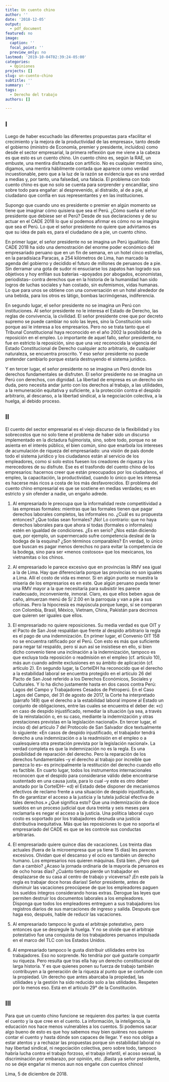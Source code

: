 ```yaml
---
title: Un cuento chino
author: ''
date: '2018-12-05'
output: 
  - pdf_document
featured: no
image:
  caption: ''
  focal_point: ''
  preview_only: no
lastmod: '2019-10-04T02:39:24-05:00'
categories: 
  - Opiniones
projects: []
slug: un-cuento-chino
subtitle: ''
summary: ''
tags: 
  - Derecho del trabajo
authors: []

---
```

## I
Luego de haber escuchado las diferentes propuestas para «facilitar el crecimiento y la mejora de la productividad de las empresas», tanto desde el gobierno (ministro de Economía, premier y presidente, incluidos) como desde el sector empresarial, la primera reflexión que me viene a la cabeza es que esto es un cuento chino. Un cuento chino es, según la RAE, un embuste, una mentira disfrazada con artificio. No es cualquier mentira sino, digamos, una mentira hábilmente contada que aparece como verdad incuestionable, pero que a la luz de la razón se evidencia que es una verdad a medias y, por tanto, una falsedad, una falacia. El problema con todo cuento chino es que no solo se cuenta para sorprender y encandilar, sino sobre todo para engañar: al desprevenido, al distraído, al de a pie, al ciudadano que confía en sus representantes y en las instituciones. 

Supongo que cuando uno es presidente o premier en algún momento se tiene que imaginar cómo quisiera que sea el Perú. ¿Cómo sueña el señor presidente que debiese ser el Perú? Desde de sus declaraciones y de su actuar en el CADE 2018 lo que sí podemos afirmar es cómo no se imagina que sea el Perú. Lo que el señor presidente no quiere que advirtamos es que su idea de país es, para el ciudadano de a pie, un cuento chino. 

En primer lugar, el señor presidente no se imagina un Perú igualitario. Este CADE 2018 ha sido una demostración del enorme poder económico del empresariado peruano que en un fin de semana, en un hotel cinco estrellas, en la paradisíaca Paracas, a 254 kilómetros de Lima, han marcado la agenda del gobierno y decidido el futuro de millones de peruanos de a pie. Sin derramar una gota de sudor ni ensuciarse los zapatos han logrado sus objetivos  y hoy enfilan sus baterías –apoyados por abogados, economistas, periodistas– contra derechos que en la historia de la humanidad han sido logros de luchas sociales y han costado, sin eufemismos, vidas humanas. Lo que para unos se obtiene con una conversación en un hotel alrededor de una bebida, para los otros es látigo, bombas lacrimógenas, indiferencia. 

En segundo lugar, el señor presidente no se imagina un Perú con instituciones. Al señor presidente no le interesa el Estado de Derecho, las reglas de convivencia, la civilidad. El señor presidente cree que por decreto supremo se puede cambiar no solo las leyes, sino la Constitución solo porque así le interesa a los empresarios. Pero no se trata tanto que el Tribunal Constitucional haya reconocido en el año 2002 la posibilidad de la reposición en el empleo. Lo importante de aquel fallo, señor presidente, no fue en estricto la reposición, sino que una vez reconocida la vigencia del Estado Constitucional de Derecho cualquier acto arbitrario, de cualquier naturaleza, se encuentra proscrito. Y eso señor presidente no puede pretender cambiarlo porque estaría destruyendo el sistema jurídico. 

Y en tercer lugar, el señor presidente no se imagina un Perú donde los derechos fundamentales se disfruten. El señor presidente no se imagina un Perú con derechos, con dignidad. La libertad de empresa es un derecho sin duda, pero necesita andar junto con los derechos al trabajo, a las utilidades, a la remuneración equitativa y suficiente, a la protección contra el despido arbitrario, al descanso, a la libertad sindical, a la negociación colectiva, a la huelga, al debido proceso. 

## II

El cuento del sector empresarial es el viejo discurso de la flexibilidad y los sobrecostos que no solo tiene el problema de haber sido un discurso implementado en la dictadura fujimorista, sino, sobre todo, porque no se asienta en el interés público, el bien común, sino que enarbola los intereses de acumulación de riqueza del empresariado: una visión de país donde todo el sistema jurídico y los ciudadanos están al servicio de los empleadores, como si solo estos fuesen los creadores de riqueza y los merecedores de su disfrute. Ese es el trasfondo del cuento chino de los empresarios: hacernos creer que están preocupados por los ciudadanos, el empleo, la capacitación, la productividad, cuando lo único que les interesa es hacerse más ricos a costa de los más desfavorecidos. El problema del cuento chino empresarial es que se sostiene en medias verdades; es en estricto y sin ofender a nadie, un engaño adrede. 

1. Al empresariado le preocupa que la informalidad reste competitividad a las empresas formales: mientras que las formales tienen que pagar derechos laborales completos, las informales no. ¿Cuál es su propuesta entonces? ¿Que todas sean formales? ¡No! Lo contrario: que no haya derechos laborales para que ahora sí todas (formales o informales) estén en igualdad de condiciones. ¿Es en serio? ¿Nos están diciendo que, por ejemplo, un supermercado sufre competencia desleal de la bodega de la esquina? ¿Son términos comparables? En verdad, lo único que buscan es pagar menos derechos no para evitar la competencia de la bodega, sino para ser «menos costosos» que los mexicanos, los vietnamitas o los chinos. 

2. Al empresariado le parece excesivo que en provincias la RMV sea igual a la de Lima. Hay que diferenciarla porque las provincias no son iguales a Lima. Allí el costo de vida es menor. Si en algún punto se muestra la miseria de los empresarios es en este. Que algún peruano pueda tener una RMV mayor a la que necesitaría para subsistir les parece inadecuado, inconveniente, inmoral. Claro, es que ellos beben agua de caño, almuerzan menú de S/ 2.00 en la parroquia y van a pie a sus oficinas. Pero la hipocresía es mayúscula porque luego, sí se comparan con Colombia, Brasil, México, Vietnam, China, Pakistán para decirnos que quieren ser iguales que ellos. 

3. El empresariado no quiere reposiciones. Su media verdad es que OIT y el Pacto de San José respaldan que frente al despido arbitrario la regla es el pago de una indemnización. En primer lugar, el Convenio OIT 158 no se encuentra ratificado por el Perú. Con esto es más que suficiente para negar tal respaldo, pero si aun así se insistiese en ello, si bien dicho convenio tiene una inclinación a la indemnización, tampoco es que excluya toda reposición o readmisión en el empleo (cf. artículo 10), más aun cuando admite exclusiones en su ámbito de aplicación (cf. artículo 2). En segundo lugar, la CorteIDH ha reconocido que el derecho a la estabilidad laboral se encuentra protegido en el artículo 26 del Pacto de San José referido a los Derechos Económicos, Sociales y Culturales. Y lo ha dicho justamente hasta en dos casos contra Perú: Lagos del Campo y Trabajadores Cesados de Petroperú. En el Caso Lagos del Campo, del 31 de agosto de 2017, la Corte ha interpretado (párrafo 149) que el derecho a la estabilidad laboral impone al Estado un conjunto de obligaciones, entre las cuales se encuentra el deber de: «c) en caso de despido injustificado, remediar la situación (ya sea, a través de la reinstalación o, en su caso, mediante la indemnización y otras prestaciones previstas en la legislación nacional)». En tercer lugar, el inciso d) del artículo 7 del Protocolo de San Salvador dice textualmente lo siguiente: «En casos de despido injustificado, el trabajador tendrá derecho a una indemnización o a la readmisión en el empleo o a cualesquiera otra prestación prevista por la legislación nacional». La verdad completa es que la indemnización no es la regla. Es una posibilidad de reparación del derecho. Pero la reparación de los derechos fundamentales –y el derecho al trabajo por increíble que parezca lo es– es principalmente la restitución del derecho cuando ello es factible. En cuarto lugar, todos los instrumentos internacionales reconocen que el despido para considerarse válido debe encontrarse sustentado en una causa justa, para lo cual –y este es otro deber anotado por la CorteIDH– «d) el Estado debe disponer de mecanismos efectivos de reclamo frente a una situación de despido injustificado, a fin de garantizar el acceso a la justicia y la tutela judicial efectiva de tales derechos.» ¿Qué significa esto? Que una indemnización de doce sueldos en un proceso judicial que dura treinta y seis meses para reclamarla es negar el acceso a la justicia. Una política laboral cuyo costo es soportado por los trabajadores desnuda una justicia distributiva inequitativa. Más que las reposiciones lo que no soporta el empresariado del CADE es que se les controle sus conductas arbitrarias. 

4. El empresariado quiere quince días de vacaciones. Los treinta días actuales (fuera de la microempresa que ya tiene 15 días) les parecen excesivos. Olvidan que el descanso y el ocio es también un derecho humano. Los empresarios nos quieren máquinas. Está bien. ¿Pero qué dan a cambio? ¿Acaso la jornada ordinaria de la mayoría de peruanos es de ocho horas días? ¿Cuánto tiempo pierde un trabajador en desplazarse de su casa al centro de trabajo y viceversa? ¡En este país la regla es trabajar doce horas diarias! Señor presidente, antes de disminuir las vacaciones preocúpese de que los empleadores paguen los sueldos íntegros considerando horas extras. Derogue las leyes que permiten destruir los documentos laborales a los empleadores. Disponga que todos los empleadores entreguen a sus trabajadores los registros diarios de sus marcaciones de ingreso y salida. Después que haga eso, después, hable de reducir las vacaciones. 

5. Al empresariado tampoco le gusta el arbitraje potestativo, pero entonces que se desregule la huelga. Y no se olvide que el arbitraje potestativo fue una conquista de los trabajadores peruanos impulsada en el marco del TLC con los Estados Unidos. 

6. Al empresariado tampoco le gusta distribuir utilidades entre los trabajadores. Eso no sorprende. No tendría por qué gustarle compartir su riqueza. Pero resulta que tras ella hay un derecho constitucional de larga historia. Y es que quienes ponen su fuerza de trabajo también contribuyen a la generación de la riqueza al punto que se confunde con la propiedad. Un derecho que antes abarcaba la propiedad, las utilidades y la gestión ha sido reducido solo a las utilidades. Respeten por lo menos eso. Está en el artículo 29° de la Constitución. 

## III

Para que un cuento chino funcione se requieren dos partes: la que cuenta el cuento y la que cree en el cuento. La información, la inteligencia, la educación nos hace menos vulnerables a los cuentos. Si podemos sacar algo bueno de esto es que hoy sabemos muy bien quiénes nos quieren contar el cuento y hasta dónde son capaces de llegar. Y eso nos obliga a estar atentos y a rechazar las propuestas porque sin estabilidad laboral no hay libertad sindical, ni negociación colectiva, pero sobre todo, tampoco habría lucha contra el trabajo forzoso, el trabajo infantil, el acoso sexual, la discriminación por embarazo, por opinión, etc. ¡Basta ya señor presidente, no se deje engañar ni menos aun nos engañe con cuentos chinos!

Lima, 5 de diciembre de 2018. 
